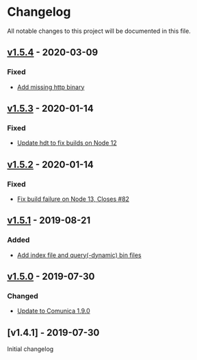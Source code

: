 # Changelog
All notable changes to this project will be documented in this file.

<a name="v1.5.4"></a>
## [v1.5.4](https://github.com/comunica/comunica-actor-init-sparql-hdt/tree/master/packages/actor-init-sparql-hdt/compare/v1.5.3...v1.5.4) - 2020-03-09

### Fixed
* [Add missing http binary](https://github.com/comunica/comunica-actor-init-sparql-hdt/tree/master/packages/actor-init-sparql-hdt/commit/27530f709a26406ae709501acfc0bda25ba65779)

<a name="v1.5.3"></a>
## [v1.5.3](https://github.com/comunica/comunica-actor-init-sparql-hdt/tree/master/packages/actor-init-sparql-hdt/compare/v1.5.2...v1.5.3) - 2020-01-14

### Fixed
* [Update hdt to fix builds on Node 12](https://github.com/comunica/comunica-actor-init-sparql-hdt/tree/master/packages/actor-init-sparql-hdt/commit/27b63a9f51066f3c54481496cab6a1d746846378)

<a name="v1.5.2"></a>
## [v1.5.2](https://github.com/comunica/comunica-actor-init-sparql-hdt/tree/master/packages/actor-init-sparql-hdt/compare/v1.5.1...v1.5.2) - 2020-01-14

### Fixed
* [Fix build failure on Node 13, Closes #82](https://github.com/comunica/comunica-actor-init-sparql-hdt/tree/master/packages/actor-init-sparql-hdt/commit/e0283364318481029cd9b48b50a7a4d7c025f5d4)

<a name="v1.5.1"></a>
## [v1.5.1](https://github.com/comunica/comunica-actor-init-sparql-hdt/tree/master/packages/actor-init-sparql-hdt/compare/v1.5.0...v1.5.1) - 2019-08-21

### Added
* [Add index file and query(-dynamic) bin files](https://github.com/comunica/comunica-actor-init-sparql-hdt/tree/master/packages/actor-init-sparql-hdt/commit/f15b68ee2ebca5911a0fc9c0562f49b936c8ccbc)

<a name="v1.5.0"></a>
## [v1.5.0](https://github.com/comunica/comunica-actor-init-sparql-hdt/tree/master/packages/actor-init-sparql-hdt/compare/v1.4.1...v1.5.0) - 2019-07-30

### Changed
* [Update to Comunica 1.9.0](https://github.com/comunica/comunica-actor-init-sparql-hdt/tree/master/packages/actor-init-sparql-hdt/commit/6c2185b23986c57bd9edea1a44cac65446d29bec)

<a name="v1.4.1"></a>
## [v1.4.1] - 2019-07-30

Initial changelog
